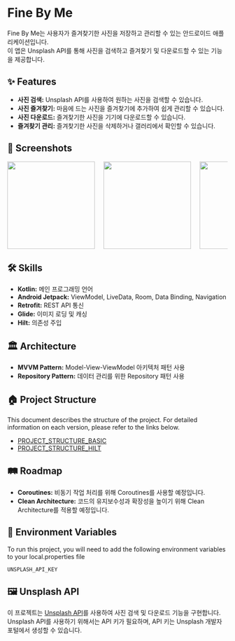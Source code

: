 # Fine By Me

Fine By Me는 사용자가 즐겨찾기한 사진을 저장하고 관리할 수 있는 안드로이드 애플리케이션입니다. <br>이 앱은 Unsplash API를 통해 사진을 검색하고 즐겨찾기 및 다운로드할 수 있는 기능을 제공합니다.


## ✨ Features

- **사진 검색:** Unsplash API를 사용하여 원하는 사진을 검색할 수 있습니다.
- **사진 즐겨찾기:** 마음에 드는 사진을 즐겨찾기에 추가하여 쉽게 관리할 수 있습니다.
- **사진 다운로드:** 즐겨찾기한 사진을 기기에 다운로드할 수 있습니다.
- **즐겨찾기 관리:** 즐겨찾기한 사진을 삭제하거나 갤러리에서 확인할 수 있습니다.

## 📸 Screenshots

<!--#### **사진 목록 화면**
<img src="https://github.com/quessr/fine-by-me/assets/96334609/18d7699d-7b74-4d15-b994-18e8cf2e556d" width="200" />

#### **사진 상세 화면**
<img src="https://github.com/LayTheGroundWork/Eighteen_Android/assets/96334609/bfafeef7-5681-4809-a6b5-a69b086aeb52" width="200"/>

#### **즐겨찾기 목록 화면**
<img src="https://github.com/LayTheGroundWork/Eighteen_Android/assets/96334609/3a5c7b08-68cc-466b-bf7b-42a44118b25d" width="200"/>

#### **검색 화면**
<img src="https://github.com/quessr/fine-by-me/assets/96334609/e9c8f2b8-8ba8-49fc-be48-d51d9783392e" width="200"/>-->

<div style="display: flex; column-gap: 20px; overflow-x: auto">
  <img src="https://github.com/user-attachments/assets/655acc3e-10bc-455b-a752-6e7d079002c8" width="200"/>
  <img src="https://github.com/user-attachments/assets/872e26c7-0643-4738-98cd-eef35102285c" width="200"/>
  <img src="https://github.com/quessr/fine-by-me/assets/96334609/82d8f468-0191-459a-b288-3391f11f7ef6" width="200"/>
  <img src="https://github.com/user-attachments/assets/dad2af30-26b2-40f5-be3f-909254220092" width="200"/>
</div> 


## 🛠 Skills

- **Kotlin:** 메인 프로그래밍 언어
- **Android Jetpack:** ViewModel, LiveData, Room, Data Binding, Navigation
- **Retrofit:** REST API 통신
- **Glide:** 이미지 로딩 및 캐싱
- **Hilt:** 의존성 주입
<!-- **Coroutine:** 비동기 작업 처리 -->

## 🏛 Architecture
- **MVVM Pattern:** Model-View-ViewModel 아키텍처 패턴 사용
- **Repository Pattern:** 데이터 관리를 위한 Repository 패턴 사용

## 🏠 Project Structure

This document describes the structure of the project. For detailed information on each version, please refer to the links below.

- [PROJECT_STRUCTURE_BASIC](https://github.com/quessr/fine-by-me/blob/main/docx/PROJECT_STRUCTURE_BASIC.md?plain=1)
- [PROJECT_STRUCTURE_HILT](https://github.com/quessr/fine-by-me/blob/main/docx/PROJECT_STRUCTURE_HILT.md?plain=1)

## 🛤 Roadmap

- **Coroutines:** 비동기 작업 처리를 위해 Coroutines를 사용할 예정입니다.
- **Clean Architecture:** 코드의 유지보수성과 확장성을 높이기 위해 Clean Architecture를 적용할 예정입니다.


## 🔧 Environment Variables

To run this project, you will need to add the following environment variables to your local.properties file

`UNSPLASH_API_KEY`

## 🖼 Unsplash API

이 프로젝트는 [Unsplash API](https://unsplash.com/developers)를 사용하여 사진 검색 및 다운로드 기능을 구현합니다. <br>Unsplash API를 사용하기 위해서는 API 키가 필요하며, API 키는 Unsplash 개발자 포털에서 생성할 수 있습니다.



